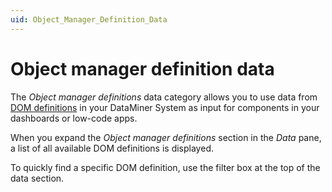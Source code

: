 ```yaml
---
uid: Object_Manager_Definition_Data
---
```


# Object manager definition data

The *Object manager definitions* data category allows you to use data from [DOM definitions](xref:DomDefinition) in your DataMiner System as input for components in your dashboards or low-code apps.

When you expand the *Object manager definitions* section in the *Data* pane, a list of all available DOM definitions is displayed.

To quickly find a specific DOM definition, use the filter box at the top of the data section.
